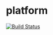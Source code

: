 # platform
[![Build Status](https://github.com/loshz/factorio-aws/workflows/ci/badge.svg)](https://github.com/loshz/factorio-aws/actions)
